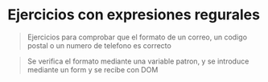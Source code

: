 # Ejercicios con expresiones regurales

 > Ejercicios para comprobar que el formato de un correo, un codigo postal o un numero de telefono es correcto

 > Se verifica el formato mediante una variable patron, y se introduce mediante un form y se recibe con DOM
